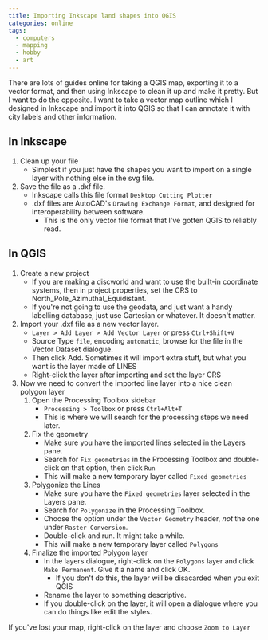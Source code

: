 ```yaml
---
title: Importing Inkscape land shapes into QGIS
categories: online
tags:
  - computers
  - mapping
  - hobby
  - art
---
```


There are lots of guides online for taking a QGIS map, exporting it to a vector format, and then using Inkscape to clean it up and make it pretty. 
But I want to do the opposite. I want to take a vector map outline which I designed in Inkscape and import it into QGIS so that I can annotate it with city labels and other information.


## In Inkscape

1. Clean up your file 
    - Simplest if you just have the shapes you want to import on a single layer with nothing else in the svg file.
2. Save the file as a .dxf file.
    - Inkscape calls this file format `Desktop Cutting Plotter`
    - .dxf files are AutoCAD's `Drawing Exchange Format`, and designed for interoperability between software.
        - This is the only vector file format that I've gotten QGIS to reliably read.




## In QGIS

1. Create a new project
    - If you are making a discworld and want to use the built-in coordinate systems, then in project properties, set the CRS to North_Pole_Azimuthal_Equidistant.
    - If you're not going to use the geodata, and just want a handy labelling database, just use Cartesian or whatever. It doesn't matter.
3. Import your .dxf file as a new vector layer.
    - `Layer > Add Layer > Add Vector Layer` or press `Ctrl+Shift+V` 
    - Source Type `file`, encoding `automatic`, browse for the file in the Vector Dataset dialogue.
    - Then click Add. Sometimes it will import extra stuff, but what you want is the layer made of LINES
    - Right-click the layer after importing and set the layer CRS
4. Now we need to convert the imported line layer into a nice clean polygon layer
   1. Open the Processing Toolbox sidebar
        - `Processing > Toolbox` or press `Ctrl+Alt+T` 
        - This is where we will search for the processing steps we need later.
   2. Fix the geometry
        - Make sure you have the imported lines selected in the Layers pane.
        - Search for `Fix geometries` in the Processing Toolbox and double-click on that option, then click `Run`
        - This will make a new temporary layer called `Fixed geometries`
   3. Polygonize the Lines
        - Make sure you have the `Fixed geometries` layer selected in the Layers pane.
        - Search for `Polygonize` in the Processing Toolbox.
        - Choose the option under the `Vector Geometry` header, *not* the one under `Raster Conversion`.
        - Double-click and run. It might take a while.
        - This will make a new temporary layer called `Polygons`
   4. Finalize the imported Polygon layer
        - In the layers dialogue, right-click on the `Polygons` layer and click `Make Permanent`. Give it a name and click OK. 
            - If you don't do this, the layer will be disacarded when you exit QGIS
        - Rename the layer to something descriptive.
        - If you double-click on the layer, it will open a dialogue where you can do things like edit the styles.


If you've lost your map, right-click on the layer and choose `Zoom to Layer`

